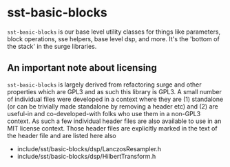 # sst-basic-blocks

`sst-basic-blocks` is our base level utility classes for things like parameters, block operations,
sse helpers, base level dsp, and more. It's the 'bottom of the stack' in the surge libraries.

## An important note about licensing

`sst-basic-blocks` is largely derived from refactoring surge and other properties which are GPL3
and as such this library is GPL3. A small number of individual files were developed in a context
where they are (1) standalone (or can be trivially made standalone by removing a header etc) and
(2) are useful-in and co-developed-with folks who use them in a non-GPL3 context. As such a few
individual header files are also available to use in an MIT license context. Those header files
are explicitly marked in the text of the header file and are listed here also

- include/sst/basic-blocks/dsp/LanczosResampler.h
- include/sst/basic-blocks/dsp/HilbertTransform.h